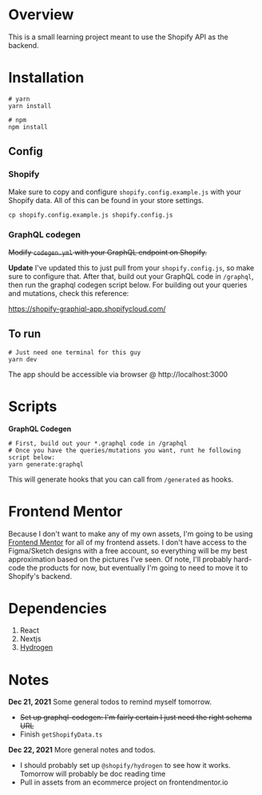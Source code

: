 # Overview
This is a small learning project meant to use the Shopify API as the backend.

# Installation
```
# yarn
yarn install

# npm
npm install
```

## Config
### Shopify
Make sure to copy and configure `shopify.config.example.js` with your Shopify
data. All of this can be found in your store settings.
```
cp shopify.config.example.js shopify.config.js
```
### GraphQL codegen
~~Modify `codegen.yml` with your GraphQL endpoint on Shopify.~~

**Update** I've updated this to just pull from your `shopify.config.js`, so 
make sure to configure that. After that, build out your GraphQL code in 
`/graphql`, then run the graphql codegen script below. For building out your
queries and mutations, check this reference:

https://shopify-graphiql-app.shopifycloud.com/

## To run
```
# Just need one terminal for this guy
yarn dev
```

The app should be accessible via browser @ http://localhost:3000

# Scripts
**GraphQL Codegen**
```
# First, build out your *.graphql code in /graphql
# Once you have the queries/mutations you want, runt he following script below:
yarn generate:graphql
```
This will generate hooks that you can call from `/generated` as hooks.

# Frontend Mentor
Because I don't want to make any of my own assets, I'm going to be using
[Frontend Mentor](https://www.frontendmentor.io/challenges/ecommerce-product-page-UPsZ9MJp6) for all of my frontend assets. I don't have
access to the Figma/Sketch designs with a free account, so everything will be my
best approximation based on the pictures I've seen. Of note, I'll probably
hard-code the products for now, but eventually I'm going to need to move it to
Shopify's backend.

# Dependencies 
1. React
2. Nextjs
3. [Hydrogen](https://shopify.dev/custom-storefronts/hydrogen/getting-started/create)

# Notes
**Dec 21, 2021** Some general todos to remind myself tomorrow.
- ~~Set up graphql-codegen: I'm fairly certain I just need the right schema URL~~
- Finish `getShopifyData.ts`

**Dec 22, 2021** More general notes and todos.
- I should probably set up `@shopify/hydrogen` to see how it works. Tomorrow
will probably be doc reading time
- Pull in assets from an ecommerce project on frontendmentor.io